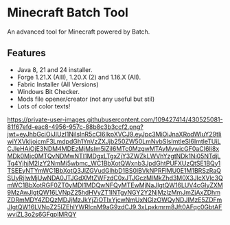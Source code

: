 # Minecraft Batch Tool
An advanced tool for Minecraft powered by Batch.

## Features

 -  Java 8, 21 and 24 installer.
  -  Forge 1.21.X (Alll), 1.20.X (2) and 1.16.X (All).
 -   Fabric Installer (All Versions)
 -  Windows Bit Checker.
 -   Mods file opener/creator (not any useful but stil)
  -  Lots of color texts!

https://private-user-images.githubusercontent.com/109427414/430525081-81f67efd-eac8-4956-957c-88b8c3b3ccf2.png?jwt=eyJhbGciOiJIUzI1NiIsInR5cCI6IkpXVCJ9.eyJpc3MiOiJnaXRodWIuY29tIiwiYXVkIjoicmF3LmdpdGh1YnVzZXJjb250ZW50LmNvbSIsImtleSI6ImtleTUiLCJleHAiOjE3NDM4MDEzMjMsIm5iZiI6MTc0MzgwMTAyMywicGF0aCI6Ii8xMDk0Mjc0MTQvNDMwNTI1MDgxLTgxZjY3ZWZkLWVhYzgtNDk1Ni05NTdjLTg4YjhjM2IzY2NmMi5wbmc_WC1BbXotQWxnb3JpdGhtPUFXUzQtSE1BQy1TSEEyNTYmWC1BbXotQ3JlZGVudGlhbD1BS0lBVkNPRFlMU0E1M1BRSzRaQSUyRjIwMjUwNDA0JTJGdXMtZWFzdC0xJTJGczMlMkZhd3M0X3JlcXVlc3QmWC1BbXotRGF0ZT0yMDI1MDQwNFQyMTEwMjNaJlgtQW16LUV4cGlyZXM9MzAwJlgtQW16LVNpZ25hdHVyZT1lNTgyNGY2Y2NjMzIzMmJmZjAxZDhmZDRmMDY4ZDQzMDJjMzJkYjZiOTIxYjcwNmUxNGIzOWQyNDJlMzE5ZDFmJlgtQW16LVNpZ25lZEhlYWRlcnM9aG9zdCJ9.3xLpxkmrm8Jft0AFqc0GbtAFwvjZL3o2s6GFqplMRQY